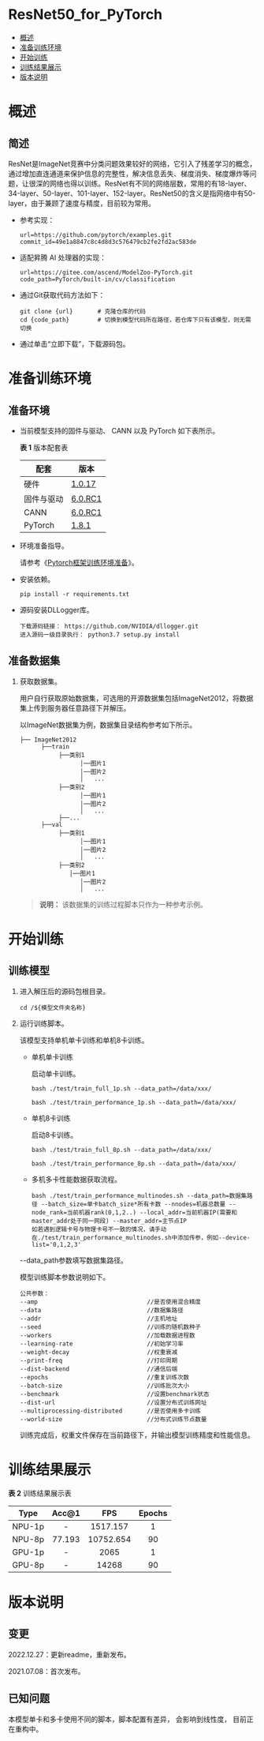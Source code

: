 # ResNet50_for_PyTorch

-   [概述](#概述)
-   [准备训练环境](#准备训练环境)
-   [开始训练](#开始训练)
-   [训练结果展示](#训练结果展示)
-   [版本说明](#版本说明)

# 概述

## 简述

ResNet是ImageNet竞赛中分类问题效果较好的网络，它引入了残差学习的概念，通过增加直连通道来保护信息的完整性，解决信息丢失、梯度消失、梯度爆炸等问题，让很深的网络也得以训练。ResNet有不同的网络层数，常用的有18-layer、34-layer、50-layer、101-layer、152-layer。ResNet50的含义是指网络中有50-layer，由于兼顾了速度与精度，目前较为常用。

- 参考实现：

  ```
  url=https://github.com/pytorch/examples.git
  commit_id=49e1a8847c8c4d8d3c576479cb2fe2fd2ac583de
  ```

- 适配昇腾 AI 处理器的实现：

  ```
  url=https://gitee.com/ascend/ModelZoo-PyTorch.git
  code_path=PyTorch/built-in/cv/classification
  ```

- 通过Git获取代码方法如下：

  ```
  git clone {url}       # 克隆仓库的代码
  cd {code_path}        # 切换到模型代码所在路径，若仓库下只有该模型，则无需切换
  ```

- 通过单击“立即下载”，下载源码包。

# 准备训练环境

## 准备环境

- 当前模型支持的固件与驱动、 CANN 以及 PyTorch 如下表所示。

  **表 1**  版本配套表

  | 配套       | 版本                                                         |
  | ---------- | ------------------------------------------------------------ |
  | 硬件       | [1.0.17](https://www.hiascend.com/hardware/firmware-drivers?tag=commercial) |
  | 固件与驱动 | [6.0.RC1](https://www.hiascend.com/hardware/firmware-drivers?tag=commercial) |
  | CANN       | [6.0.RC1](https://www.hiascend.com/software/cann/commercial?version=6.0.RC1) |
  | PyTorch    | [1.8.1](https://gitee.com/ascend/pytorch/tree/master/)       |

- 环境准备指导。

  请参考《[Pytorch框架训练环境准备](https://www.hiascend.com/document/detail/zh/ModelZoo/pytorchframework/ptes)》。

- 安装依赖。

  ```
  pip install -r requirements.txt
  ```
- 源码安装DLLogger库。
  ```
  下载源码链接： https://github.com/NVIDIA/dllogger.git
  进入源码一级目录执行： python3.7 setup.py install
  ```

## 准备数据集


1. 获取数据集。

   用户自行获取原始数据集，可选用的开源数据集包括ImageNet2012，将数据集上传到服务器任意路径下并解压。

   以ImageNet数据集为例，数据集目录结构参考如下所示。

   ```
   ├── ImageNet2012
         ├──train
              ├──类别1
                    │──图片1
                    │──图片2
                    │   ...       
              ├──类别2
                    │──图片1
                    │──图片2
                    │   ...   
              ├──...                     
         ├──val  
              ├──类别1
                    │──图片1
                    │──图片2
                    │   ...       
              ├──类别2
                 │──图片1
                    │──图片2
                    │   ...                
   ```

   > **说明：** 
   > 该数据集的训练过程脚本只作为一种参考示例。

# 开始训练

## 训练模型

1. 进入解压后的源码包根目录。

   ```
   cd /${模型文件夹名称} 
   ```

2. 运行训练脚本。

   该模型支持单机单卡训练和单机8卡训练。

   - 单机单卡训练

     启动单卡训练。

     ```
     bash ./test/train_full_1p.sh --data_path=/data/xxx/
     
     bash ./test/train_performance_1p.sh --data_path=/data/xxx/
     ```

   - 单机8卡训练

     启动8卡训练。

     ```
     bash ./test/train_full_8p.sh --data_path=/data/xxx/
     
     bash ./test/train_performance_8p.sh --data_path=/data/xxx/
     ```

   - 多机多卡性能数据获取流程。

     ```
     bash ./test/train_performance_multinodes.sh --data_path=数据集路径 --batch_size=单卡batch_size*所有卡数 --nnodes=机器总数量 --node_rank=当前机器rank(0,1,2..) --local_addr=当前机器IP(需要和master_addr处于同一网段) --master_addr=主节点IP
     如若遇到逻辑卡号与物理卡号不一致的情况，请手动在./test/train_performance_multinodes.sh中添加传参，例如--device-list='0,1,2,3'
     ```

   --data\_path参数填写数据集路径。

   模型训练脚本参数说明如下。

   ```
   公共参数：
   --amp                               //是否使用混合精度
   --data                              //数据集路径
   --addr                              //主机地址
   --seed                              //训练的随机数种子   
   --workers                           //加载数据进程数
   --learning-rate                     //初始学习率
   --weight-decay                      //权重衰减
   --print-freq                        //打印周期
   --dist-backend                      //通信后端
   --epochs                            //重复训练次数
   --batch-size                        //训练批次大小
   --benchmark                         //设置benchmark状态
   --dist-url                          //设置分布式训练网址
   --multiprocessing-distributed       //是否使用多卡训练
   --world-size                        //分布式训练节点数量
   ```

   训练完成后，权重文件保存在当前路径下，并输出模型训练精度和性能信息。

# 训练结果展示

**表 2**  训练结果展示表

| Type | Acc@1 | FPS       | Epochs   |
| :------: | :------:  | :------: | :------: |
| NPU-1p | -  | 1517.157 | 1      |
| NPU-8p | 77.193 | 10752.654 | 90     |
| GPU-1p | - | 2065 | 1 |
| GPU-8p | - | 14268 | 90 |

# 版本说明

## 变更

2022.12.27：更新readme，重新发布。

2021.07.08：首次发布。

## 已知问题

本模型单卡和多卡使用不同的脚本，脚本配置有差异， 会影响到线性度， 目前正在重构中。